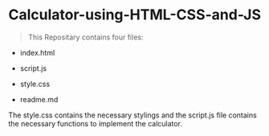 # Calculator-using-HTML-CSS-and-JS


>This Repositary contains four files: 



* index.html

* script.js

* style.css

* readme.md



The style.css contains the necessary stylings and the script.js file contains the necessary functions to implement the calculator.
